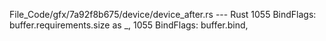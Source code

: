 File_Code/gfx/7a92f8b675/device/device_after.rs --- Rust
1055                     BindFlags: buffer.requirements.size as _,                                                                                           1055                     BindFlags: buffer.bind,

